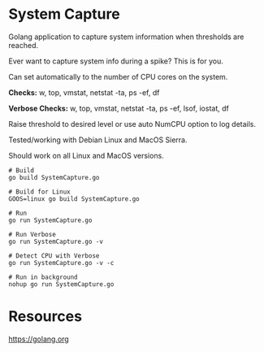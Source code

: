# System Capture

Golang application to capture system information when thresholds are reached.

Ever want to capture system info during a spike? This is for you.

Can set automatically to the number of CPU cores on the system.

**Checks:** w, top, vmstat, netstat -ta, ps -ef, df

**Verbose Checks:** w, top, vmstat, netstat -ta, ps -ef, lsof, iostat, df

Raise threshold to desired level or use auto NumCPU option to log details.

Tested/working with Debian Linux and MacOS Sierra.

Should work on all Linux and MacOS versions.

```
# Build
go build SystemCapture.go

# Build for Linux
GOOS=linux go build SystemCapture.go

# Run
go run SystemCapture.go

# Run Verbose
go run SystemCapture.go -v

# Detect CPU with Verbose
go run SystemCapture.go -v -c

# Run in background
nohup go run SystemCapture.go
```

# Resources

https://golang.org
